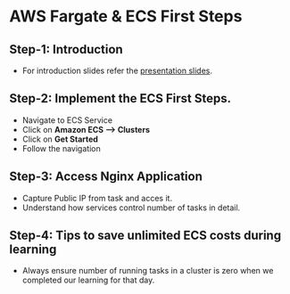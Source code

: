 # AWS Fargate & ECS First Steps

## Step-1: Introduction
-  For introduction slides refer the [presentation slides](/otherfiles/presentations/AWS-FargateECS-Masterclass-Course.pdf). 

## Step-2: Implement the ECS First Steps. 
- Navigate to ECS Service
- Click on **Amazon ECS --> Clusters**
- Click on **Get Started**
- Follow the navigation

## Step-3: Access Nginx Application
- Capture Public IP from task and acces it.
- Understand how services control number of tasks in detail.

## Step-4: Tips to save unlimited ECS costs during learning
- Always ensure number of running tasks in a cluster is zero when we completed our learning for that day. 